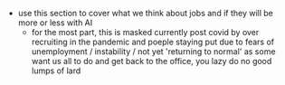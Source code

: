- use this section to cover what we think about jobs and if they will be more or less with AI
	- for the most part, this is masked currently post covid by over recruiting in the pandemic and poeple staying put due to fears of unemployment / instability / not yet 'returning to normal' as some want us all to do and get back to the office, you lazy do no good lumps of lard